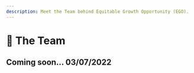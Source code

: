 ```yaml
---
description: Meet the Team behind Equitable Growth Opportunity (EGO).
---
```


# 👥 The Team

## Coming soon... 03/07/2022
